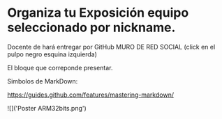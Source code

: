 # Organiza tu Exposición equipo seleccionado por nickname.

Docente de hará entregar por GitHub MURO DE RED SOCIAL (click en el pulpo negro esquina izquierda)

El bloque que correponde presentar.

Simbolos de MarkDown: 

https://guides.github.com/features/mastering-markdown/

![]('Poster ARM32bits.png')
